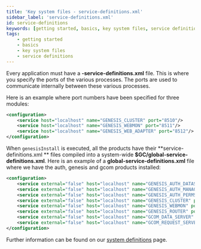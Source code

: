 ```yaml
---
title: 'Key system files - service-definitions.xml'
sidebar_label: 'service-definitions.xml'
id: service-definitions
keywords: [getting started, basics, key system files, service definitions]
tags:
    - getting started
    - basics
    - key system files
    - service definitions
---
```


Every application must have a **-service-definitions.xml** file. This is where you specify the ports of the various processes. The ports are used to communicate internally between these various processes.

Here is an example where port numbers have been specified for three modules:

```xml
<configuration>
    <service host="localhost" name="GENESIS_CLUSTER" port="8510"/>
    <service host="localhost" name="GENESIS_WEBMON" port="8511"/>
    <service host="localhost" name="GENESIS_WEB_ADAPTER" port="8512"/>
</configuration>
```

When `genesisInstall` is executed, all the products have their **service-definitions.xml ** files compiled into a system-wide **$GC/global-service-definitions.xml**. Here is an example of a **global-service-definitions.xml** file where we have the auth, genesis and gcom products installed:

```xml
<configuration>
    <service external="false" host="localhost" name="GENESIS_AUTH_DATASERVER" port="8502" secure="false"/>
    <service external="false" host="localhost" name="GENESIS_AUTH_MANAGER" port="8501" secure="false"/>
    <service external="false" host="localhost" name="GENESIS_AUTH_PERMS" port="8503" secure="false"/>
    <service external="false" host="localhost" name="GENESIS_CLUSTER" port="8510" secure="false"/>
    <service external="false" host="localhost" name="GENESIS_WEBMON" port="8511" secure="false"/>
    <service external="false" host="localhost" name="GENESIS_ROUTER" port="8512" secure="false"/>
    <service external="false" host="localhost" name="GCOM_DATA_SERVER" port="8570" secure="false"/>
    <service external="false" host="localhost" name="GCOM_REQUEST_SERVER" port="8571" secure="false"/>
</configuration>
```

Further information can be found on our [system definitions](../../../../server/configuring-runtime/system-definitions/) page.